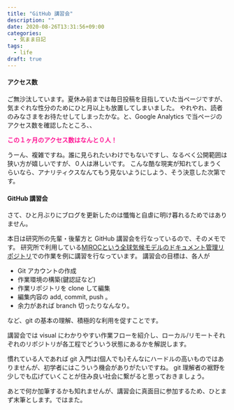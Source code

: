 ```yaml
---
title: "GitHub 講習会"
description: ""
date: 2020-08-26T13:31:56+09:00
categories:
  - 気まま日記
tags:  
  - life
draft: true
---
```


#### アクセス数

ご無沙汰しています。夏休み前までは毎日投稿を目指していた当ページですが、気まぐれな性分のためにひと月以上も放置してしまいました。
やれやれ、読者のみなさまをお待たせしてしまったかな。と、Google Analytics で当ページのアクセス数を確認したところ、、

**<font color="DeepPink">この１ヶ月のアクセス数はなんと０人！</font>**

<!--more-->

うーん、複雑ですね。誰に見られたいわけでもないですし、なるべく公開範囲は狭い方が嬉しいですが、０人は淋しいです。
こんな酷な現実が知れてしまうくらいなら、アナリティクスなんてもう見ないようにしよう、そう決意した次第です。


#### GitHub 講習会

さて、ひと月ぶりにブログを更新したのは懺悔と自虐に明け暮れるためではありません。

本日は研究所の先輩・後輩方と GitHub 講習会を行なっているので、そのメモです。
研究所で利用している[MIROCという全球気候モデルのドキュメント管理リポジトリ](https://github.com/MIROC-DOC)での作業を例に講習を行なっています。
講習会の目標は、各人が

  - Git アカウントの作成
  - 作業環境の構築(鍵認証など)
  - 作業リポジトリを clone して編集
  - 編集内容の add, commit, push 。
  - 余力があれば branch 切ったりなんなり。

など、git の基本の理解、積極的な利用を促すことです。

講習会では visual にわかりやすい作業フローを紹介し、ローカル/リモートそれぞれのリポジトリが各工程でどういう状態にあるかを解説します。

慣れている人であれば git 入門は(個人でも)そんなにハードルの高いものではありませんが、初学者にはこういう機会がありがたいですね。 git 理解者の裾野を少しでも広げていくことが住み良い社会に繋がると思っておきましょう。

あとで何か加筆するかも知れませんが、講習会に真面目に参加するため、ひとまず末筆とします。ではまた。
